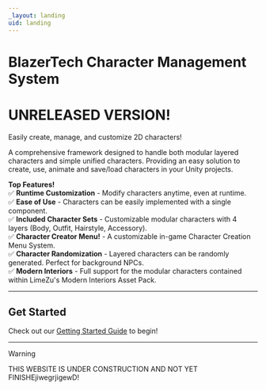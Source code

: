 ```yaml
---
_layout: landing
uid: landing
---
```


# **BlazerTech Character Management System**
# UNRELEASED VERSION!
Easily create, manage, and customize 2D characters!

A comprehensive framework designed to handle both modular layered characters and simple unified characters. Providing an easy solution to create, use, animate and save/load characters in your Unity projects.


**Top Features!**  
✅ **Runtime Customization** - Modify characters anytime, even at runtime.  
✅ **Ease of Use** - Characters can be easily implemented with a single component.  
✅ **Included Character Sets** - Customizable modular characters with 4 layers (Body, Outfit, Hairstyle, Accessory).  
✅ **Character Creator Menu!** - A customizable in-game Character Creation Menu System.  
✅ **Character Randomization** - Layered characters can be randomly generated. Perfect for background NPCs.  
✅ **Modern Interiors** - Full support for the modular characters contained within LimeZu's Modern Interiors Asset Pack.  

---

## Get Started
Check out our [Getting Started Guide](<xref:basic-concepts>) to begin!

---
        
> [!WARNING]
> THIS WEBSITE IS UNDER CONSTRUCTION AND NOT YET FINISHEjiwegrjigewD!